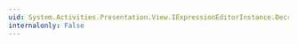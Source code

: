 ```yaml
---
uid: System.Activities.Presentation.View.IExpressionEditorInstance.DecreaseFilterLevel
internalonly: False
---
```

